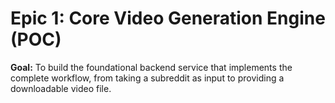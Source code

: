 # **Epic 1: Core Video Generation Engine (POC)**

**Goal:** To build the foundational backend service that implements the complete workflow, from taking a subreddit as input to providing a downloadable video file.
